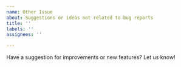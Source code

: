 ```yaml
---
name: Other Issue
about: Suggestions or ideas not related to bug reports
title: ''
labels: ''
assignees: ''

---
```


Have a suggestion for improvements or new features? Let us know!

